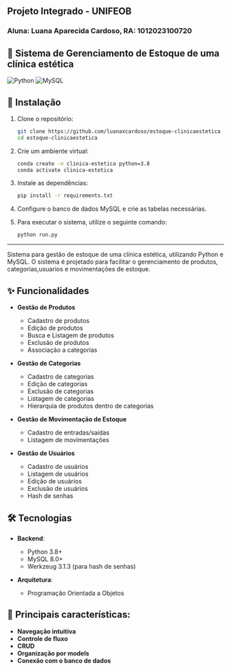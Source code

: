 ## Projeto Integrado - UNIFEOB

### Aluna: Luana Aparecida Cardoso, RA: 1012023100720

## 🚀 Sistema de Gerenciamento de Estoque de uma clínica estética

![Python](https://img.shields.io/badge/Python-3.8%2B-blue)
![MySQL](https://img.shields.io/badge/MySQL-8.0%2B-orange)


## 🔧 Instalação

1. Clone o repositório:
    ```bash
    git clone https://github.com/luanaxcardoso/estoque-clinicaestetica
    cd estoque-clinicaestetica
    ```
2. Crie um ambiente virtual:
    ```bash
    conda create -n clinica-estetica python=3.8
    conda activate clinica-estetica
    ```
3. Instale as dependências:
    ```bash 
    pip install -r requirements.txt
    ```
4. Configure o banco de dados MySQL e crie as tabelas necessárias.

5. Para executar o sistema, utilize o seguinte comando:
    ```bash
    python run.py
    ```
----------------------------------------------------------------------------

Sistema para gestão de estoque de uma clínica estética, utilizando Python e MySQL. O sistema é projetado para facilitar o gerenciamento de produtos, categorias,usuarios e movimentações de estoque.

## ✨ Funcionalidades

- **Gestão de Produtos**
  - Cadastro de produtos
  - Edição de produtos
  - Busca e Listagem de produtos
  - Exclusão de produtos
  - Associação a categorias
  

- **Gestão de Categorias**
  - Cadastro de categorias
  - Edição de categorias
  - Exclusão de categorias
  - Listagem de categorias
  - Hierarquia de produtos dentro de categorias

- **Gestão de Movimentação de Estoque**
  - Cadastro de entradas/saídas
  - Listagem de movimentações


- **Gestão de Usuários**
  - Cadastro de usuários
  - Listagem de usuários
  - Edição de usuários
  - Exclusão de usuários
  - Hash de senhas


## 🛠️ Tecnologias

- **Backend**:
  - Python 3.8+
  - MySQL 8.0+
  - Werkzeug 3.1.3 (para hash de senhas)

- **Arquitetura**:
  - Programação Orientada a Objetos

  
## 📂 Principais características:
- **Navegação intuitiva** 
- **Controle de fluxo** 
- **CRUD** 
- **Organização por models**
- **Conexão com o banco de dados**
 